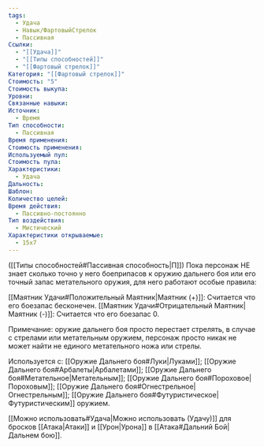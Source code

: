 ```yaml
---
tags:
  - Удача
  - Навык/ФартовыйСтрелок
  - Пассивная
Ссылки:
  - "[[Удача]]"
  - "[[Типы способностей]]"
  - "[[Фартовый стрелок]]"
Категория: "[[Фартовый стрелок]]"
Стоимость: "5"
Стоимость выкупа: 
Уровни: 
Связанные навыки: 
Источник:
  - Время
Тип способности:
  - Пассивная
Время применения: 
Стоимость применения: 
Используемый пул: 
Стоимость пула: 
Характеристики:
  - Удача
Дальность: 
Шаблон: 
Количество целей: 
Время действия:
  - Пассивно-постоянно
Тип воздействия:
  - Мистический
Характеристики открываемые:
  - 15x7
---
```

([[Типы способностей#Пассивная способность|П]]) Пока персонаж НЕ знает сколько точно у него боеприпасов к оружию дальнего боя или его точный запас метательного оружия, для него работают особые правила:

[[Маятник Удачи#Положительный Маятник|Маятник (+)]]: Считается что его боезапас бесконечен.
[[Маятник Удачи#Отрицательный Маятник|Маятник (-)]]: Считается что его боезапас 0. 

Примечание: оружие дальнего боя просто перестает стрелять, в случае с стрелами или метательным оружием, персонаж просто никак не может найти не единого метательного ножа или стрелы. 

Используется с: [[Оружие Дальнего боя#Луки|Луками]]; [[Оружие Дальнего боя#Арбалеты|Арбалетами]]; [[Оружие Дальнего боя#Метательное|Метательным]]; [[Оружие Дальнего боя#Пороховое|Пороховым]]; [[Оружие Дальнего боя#Огнестрельное|Огнестрельным]]; [[Оружие Дальнего боя#Футуристическое|Футуристическим]] оружием.

[[Можно использовать#Удача|Можно использовать (Удачу)]] для бросков [[Атака|Атаки]] и [[Урон|Урона]] в [[Атака#Дальний Бой|Дальнем бою]].
